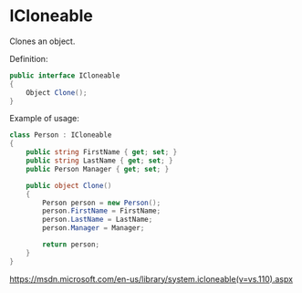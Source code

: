 # ICloneable


Clones an object.

Definition:

```csharp
public interface ICloneable
{
    Object Clone();
}
```

Example of usage:

```csharp
class Person : ICloneable
{
    public string FirstName { get; set; }
    public string LastName { get; set; }
    public Person Manager { get; set; }

    public object Clone()
    {
        Person person = new Person();
        person.FirstName = FirstName;
        person.LastName = LastName;
        person.Manager = Manager;

        return person;
    }
}
```

https://msdn.microsoft.com/en-us/library/system.icloneable(v=vs.110).aspx
<!--stackedit_data:
eyJoaXN0b3J5IjpbLTEzMzcyNzA0NTVdfQ==
-->